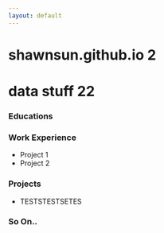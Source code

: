 ```yaml
---
layout: default
---
```


# shawnsun.github.io 2 

# data stuff  22

### Educations 

### Work Experience
- Project 1
- Project 2

### Projects 
<!-- Add custom element to <body> of your page -->
 <arcgis-embedded-map style="height:600px;width:700px;" item-id="e7fbb5b25ffb49a28b5511d98749f4cd" theme="light" portal-url="https://uw.maps.arcgis.com" heading-enabled legend-enabled ></arcgis-embedded-map>
- TESTSTESTSETES

 
### So On.. 
